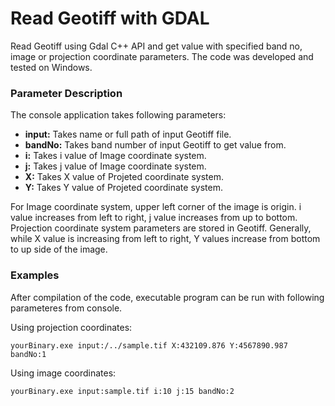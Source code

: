 # Read Geotiff with GDAL
Read Geotiff using Gdal C++ API and get value with specified band no, image or projection coordinate parameters. The code was developed and tested on Windows.

### **Parameter Description**  
The console application takes following parameters:	

- **input:** Takes name or full path of input Geotiff file.
- **bandNo:** Takes band number of input Geotiff to get value from.
- **i:** Takes i value of Image coordinate system.
- **j:** Takes j value of Image coordinate system.
- **X:** Takes X value of Projeted coordinate system.
- **Y:** Takes Y value of Projeted coordinate system.
		
For Image coordinate system, upper left corner of the image is origin. i value increases from left to right, j value increases from up to bottom. Projection coordinate system parameters are stored in Geotiff. Generally, while X value is increasing from left to right, Y values increase from bottom to up side of the image.
		
### **Examples**
After compilation of the code, executable program can be run with following parameteres from console.

Using projection coordinates:

	yourBinary.exe input:/../sample.tif X:432109.876 Y:4567890.987 bandNo:1

Using image coordinates:

	yourBinary.exe input:sample.tif i:10 j:15 bandNo:2
